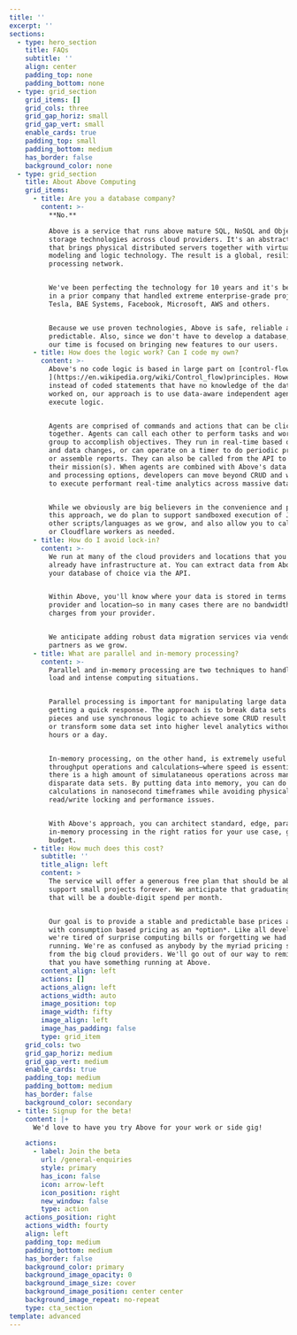 ```yaml
---
title: ''
excerpt: ''
sections:
  - type: hero_section
    title: FAQs
    subtitle: ''
    align: center
    padding_top: none
    padding_bottom: none
  - type: grid_section
    grid_items: []
    grid_cols: three
    grid_gap_horiz: small
    grid_gap_vert: small
    enable_cards: true
    padding_top: small
    padding_bottom: medium
    has_border: false
    background_color: none
  - type: grid_section
    title: About Above Computing
    grid_items:
      - title: Are you a database company?
        content: >-
          **No.**

          Above is a service that runs above mature SQL, NoSQL and Object
          storage technologies across cloud providers. It's an abstraction layer
          that brings physical distributed servers together with virtual data
          modeling and logic technology. The result is a global, resilient data
          processing network.


          We've been perfecting the technology for 10 years and it's been proven
          in a prior company that handled extreme enterprise-grade projects for
          Tesla, BAE Systems, Facebook, Microsoft, AWS and others. 


          Because we use proven technologies, Above is safe, reliable and
          predictable. Also, since we don't have to develop a database, all of
          our time is focused on bringing new features to our users. 
      - title: How does the logic work? Can I code my own?
        content: >-
          Above's no code logic is based in large part on [control-flow
          ](https://en.wikipedia.org/wiki/Control_flow)principles. However,
          instead of coded statements that have no knowledge of the data being
          worked on, our approach is to use data-aware independent agents to
          execute logic. 


          Agents are comprised of commands and actions that can be clicked
          together. Agents can call each other to perform tasks and work in a
          group to accomplish objectives. They run in real-time based on events
          and data changes, or can operate on a timer to do periodic processing
          or assemble reports. They can also be called from the API to execute
          their mission(s). When agents are combined with Above's data modeling
          and processing options, developers can move beyond CRUD and workflow
          to execute performant real-time analytics across massive datasets. 


          While we obviously are big believers in the convenience and power of
          this approach, we do plan to support sandboxed execution of JS and
          other scripts/languages as we grow, and also allow you to call Lambdas
          or Cloudflare workers as needed.
      - title: How do I avoid lock-in?
        content: >-
          We run at many of the cloud providers and locations that you may
          already have infrastructure at. You can extract data from Above into
          your database of choice via the API.


          Within Above, you'll know where your data is stored in terms of cloud
          provider and location—so in many cases there are no bandwidth egress
          charges from your provider. 


          We anticipate adding robust data migration services via vendor
          partners as we grow. 
      - title: What are parallel and in-memory processing?
        content: >-
          Parallel and in-memory processing are two techniques to handle high
          load and intense computing situations.


          Parallel processing is important for manipulating large data sets and
          getting a quick response. The approach is to break data sets into
          pieces and use synchronous logic to achieve some CRUD result faster,
          or transform some data set into higher level analytics without waiting
          hours or a day.


          In-memory processing, on the other hand, is extremely useful for high
          throughput operations and calculations—where speed is essential or
          there is a high amount of simulataneous operations across many large,
          disparate data sets. By putting data into memory, you can do
          calculations in nanosecond timeframes while avoiding physical database
          read/write locking and performance issues.


          With Above's approach, you can architect standard, edge, parallel and
          in-memory processing in the right ratios for your use case, goals and
          budget.
      - title: How much does this cost?
        subtitle: ''
        title_align: left
        content: >
          The service will offer a generous free plan that should be able to
          support small projects forever. We anticipate that graduating from
          that will be a double-digit spend per month.


          Our goal is to provide a stable and predictable base prices as a core
          with consumption based pricing as an *option*. Like all developers,
          we're tired of surprise computing bills or forgetting we had something
          running. We're as confused as anybody by the myriad pricing schemes
          from the big cloud providers. We'll go out of our way to remind you
          that you have something running at Above. 
        content_align: left
        actions: []
        actions_align: left
        actions_width: auto
        image_position: top
        image_width: fifty
        image_align: left
        image_has_padding: false
        type: grid_item
    grid_cols: two
    grid_gap_horiz: medium
    grid_gap_vert: medium
    enable_cards: true
    padding_top: medium
    padding_bottom: medium
    has_border: false
    background_color: secondary
  - title: Signup for the beta!
    content: |+
      We'd love to have you try Above for your work or side gig!

    actions:
      - label: Join the beta
        url: /general-enquiries
        style: primary
        has_icon: false
        icon: arrow-left
        icon_position: right
        new_window: false
        type: action
    actions_position: right
    actions_width: fourty
    align: left
    padding_top: medium
    padding_bottom: medium
    has_border: false
    background_color: primary
    background_image_opacity: 0
    background_image_size: cover
    background_image_position: center center
    background_image_repeat: no-repeat
    type: cta_section
template: advanced
---
```

